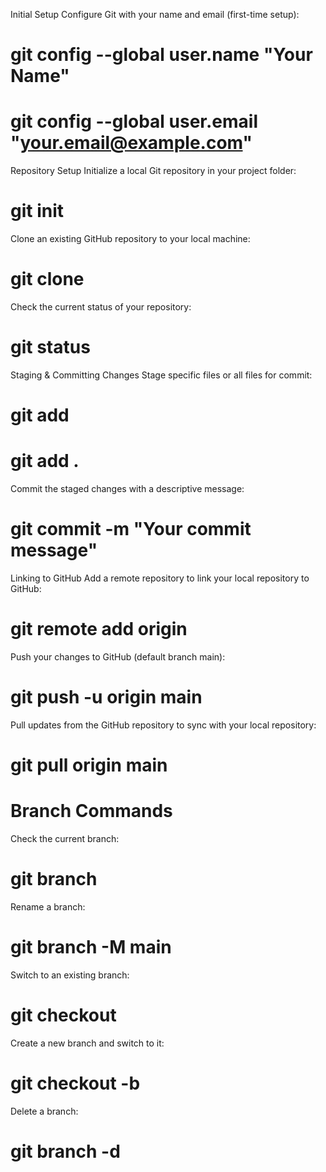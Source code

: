 Initial Setup
Configure Git with your name and email (first-time setup):
# git config --global user.name "Your Name"
# git config --global user.email "your.email@example.com"

Repository Setup
Initialize a local Git repository in your project folder:
# git init

Clone an existing GitHub repository to your local machine:
# git clone <repository-url>

Check the current status of your repository:
# git status

Staging & Committing Changes
Stage specific files or all files for commit:
# git add <file>
# git add .

Commit the staged changes with a descriptive message:
# git commit -m "Your commit message"

Linking to GitHub
Add a remote repository to link your local repository to GitHub:
# git remote add origin <repository-url>

Push your changes to GitHub (default branch main):
# git push -u origin main

Pull updates from the GitHub repository to sync with your local repository:
# git pull origin main



# Branch Commands

Check the current branch:
# git branch

Rename a branch:
# git branch -M main

Switch to an existing branch:
# git checkout <branch-name>

Create a new branch and switch to it:
# git checkout -b <new-branch-name>

Delete a branch:
# git branch -d <branch-name>